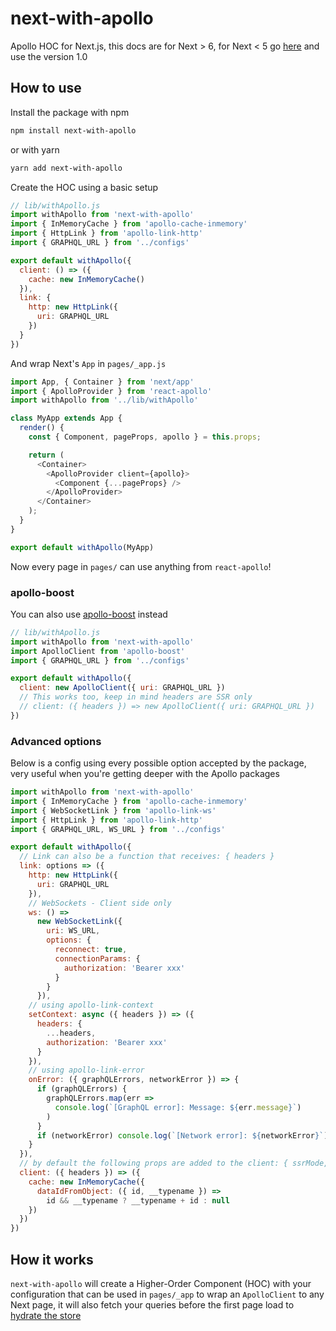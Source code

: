 # next-with-apollo

Apollo HOC for Next.js, this docs are for Next > 6, for Next < 5  go [here](./README_V1.MD) and use the version 1.0

## How to use

Install the package with npm

```sh
npm install next-with-apollo
```

or with yarn

```sh
yarn add next-with-apollo
```

Create the HOC using a basic setup

```js
// lib/withApollo.js
import withApollo from 'next-with-apollo'
import { InMemoryCache } from 'apollo-cache-inmemory'
import { HttpLink } from 'apollo-link-http'
import { GRAPHQL_URL } from '../configs'

export default withApollo({
  client: () => ({
    cache: new InMemoryCache()
  }),
  link: {
    http: new HttpLink({
      uri: GRAPHQL_URL
    })
  }
})
```

And wrap Next's `App` in `pages/_app.js`

```js
import App, { Container } from 'next/app'
import { ApolloProvider } from 'react-apollo'
import withApollo from '../lib/withApollo'

class MyApp extends App {
  render() {
    const { Component, pageProps, apollo } = this.props;

    return (
      <Container>
        <ApolloProvider client={apollo}>
          <Component {...pageProps} />
        </ApolloProvider>
      </Container>
    );
  }
}

export default withApollo(MyApp)
```

Now every page in `pages/` can use anything from `react-apollo`!

### apollo-boost

You can also use [apollo-boost](https://github.com/apollographql/apollo-client/tree/master/packages/apollo-boost) instead

```js
// lib/withApollo.js
import withApollo from 'next-with-apollo'
import ApolloClient from 'apollo-boost'
import { GRAPHQL_URL } from '../configs'

export default withApollo({
  client: new ApolloClient({ uri: GRAPHQL_URL })
  // This works too, keep in mind headers are SSR only
  // client: ({ headers }) => new ApolloClient({ uri: GRAPHQL_URL })
})
```

### Advanced options

Below is a config using every possible option accepted by the package, very useful when you're getting deeper with the Apollo packages

```js
import withApollo from 'next-with-apollo'
import { InMemoryCache } from 'apollo-cache-inmemory'
import { WebSocketLink } from 'apollo-link-ws'
import { HttpLink } from 'apollo-link-http'
import { GRAPHQL_URL, WS_URL } from '../configs'

export default withApollo({
  // Link can also be a function that receives: { headers }
  link: options => ({
    http: new HttpLink({
      uri: GRAPHQL_URL
    }),
    // WebSockets - Client side only
    ws: () =>
      new WebSocketLink({
        uri: WS_URL,
        options: {
          reconnect: true,
          connectionParams: {
            authorization: 'Bearer xxx'
          }
        }
      }),
    // using apollo-link-context
    setContext: async ({ headers }) => ({
      headers: {
        ...headers,
        authorization: 'Bearer xxx'
      }
    }),
    // using apollo-link-error
    onError: ({ graphQLErrors, networkError }) => {
      if (graphQLErrors) {
        graphQLErrors.map(err =>
          console.log(`[GraphQL error]: Message: ${err.message}`)
        )
      }
      if (networkError) console.log(`[Network error]: ${networkError}`)
    }
  }),
  // by default the following props are added to the client: { ssrMode, link }
  client: ({ headers }) => ({
    cache: new InMemoryCache({
      dataIdFromObject: ({ id, __typename }) =>
        id && __typename ? __typename + id : null
    })
  })
})
```

## How it works

`next-with-apollo` will create a Higher-Order Component (HOC) with your configuration that can be used in `pages/_app` to wrap an `ApolloClient` to any Next page, it will also fetch your queries before the first page load to [hydrate the store](https://dev-blog.apollodata.com/how-server-side-rendering-works-with-react-apollo-20f31b0c7348)
